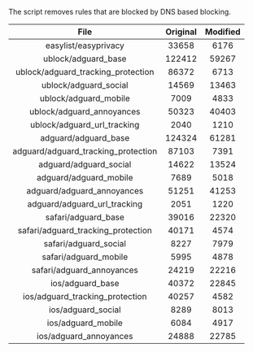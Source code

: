 The script removes rules that are blocked by DNS based blocking.


| File | Original | Modified |
|:----:|:-----:|:-----:|
| easylist/easyprivacy | 33658 | 6176 |
| ublock/adguard_base | 122412 | 59267 |
| ublock/adguard_tracking_protection | 86372 | 6713 |
| ublock/adguard_social | 14569 | 13463 |
| ublock/adguard_mobile | 7009 | 4833 |
| ublock/adguard_annoyances | 50323 | 40403 |
| ublock/adguard_url_tracking | 2040 | 1210 |
| adguard/adguard_base | 124324 | 61281 |
| adguard/adguard_tracking_protection | 87103 | 7391 |
| adguard/adguard_social | 14622 | 13524 |
| adguard/adguard_mobile | 7689 | 5018 |
| adguard/adguard_annoyances | 51251 | 41253 |
| adguard/adguard_url_tracking | 2051 | 1220 |
| safari/adguard_base | 39016 | 22320 |
| safari/adguard_tracking_protection | 40171 | 4574 |
| safari/adguard_social | 8227 | 7979 |
| safari/adguard_mobile | 5995 | 4878 |
| safari/adguard_annoyances | 24219 | 22216 |
| ios/adguard_base | 40372 | 22845 |
| ios/adguard_tracking_protection | 40257 | 4582 |
| ios/adguard_social | 8289 | 8013 |
| ios/adguard_mobile | 6084 | 4917 |
| ios/adguard_annoyances | 24888 | 22785 |